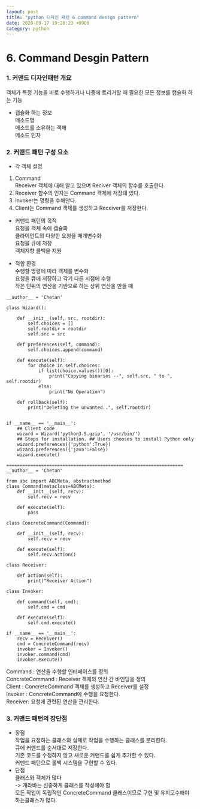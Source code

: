 ```yaml
---
layout: post
title: "python 디자인 패턴 6 command design pattern"
date: 2020-09-17 19:20:23 +0900
category: python
---
```

# 6. Command Desgin Pattern

### 1. 커맨드 디자인패턴 개요 

객체가 특정 기능을 바로 수행하거나 나중에 트리거할 때 필요한 모든 정보를 캡슐화 하는 기능 <br>
- 캡슐화 하는 정보  <br>
메소드명 <br>
메소드를 소유하는 객체 <br>
메소드 인자  <br>

### 2. 커맨드 패턴 구성 요소

- 각 객체 설명 <br>
1. Command  <br>
Receiver 객체에 대해 알고 있으며 Reciver 객체의 함수를 호출한다.  <br>
2. Receiver 함수의 인자는 Command 객체에 저장돼 있다.  <br>
3. Invoker는 명령을 수해안다.  <br>
4. Client는 Command 객체를 생성하고 Receiver를 저장한다.  <br>

- 커맨드 패턴의 목적  <br>
요청을 객체 속에 캡슐화  <br>
클라이언트의 다양한 요청을 매개변수화  <br>
요청을 큐에 저장  <br>
객체지향 콜백을 지원  <br>

- 적합 환경  <br>
수행할 명령에 따라 객체를 변수화  <br>
요청을 큐에 저장하고 각기 다른 시점에 수행  <br>
작은 단위의 연산을 기반으로 하는 상위 연산을 만들 때  <br>

```
__author__ = 'Chetan'

class Wizard():
    
    def __init__(self, src, rootdir):
        self.choices = []
        self.rootdir = rootdir
        self.src = src
    
    def preferences(self, command):
        self.choices.append(command)
    
    def execute(self):
        for choice in self.choices:
            if list(choice.values())[0]:
                print("Copying binaries --", self.src, " to ", self.rootdir)
            else:
                print("No Operation")
    
    def rollback(self):
        print("Deleting the unwanted..", self.rootdir)


if __name__ == '__main__':
    ## Client code
    wizard = Wizard('python3.5.gzip', '/usr/bin/')
    ## Steps for installation. ## Users chooses to install Python only
    wizard.preferences({'python':True})
    wizard.preferences({'java':False})
    wizard.execute()
    
==================================================================
__author__ = 'Chetan'

from abc import ABCMeta, abstractmethod
class Command(metaclass=ABCMeta):
    def __init__(self, recv):
        self.recv = recv
    
    def execute(self):
        pass

class ConcreteCommand(Command):
        
    def __init__(self, recv):
        self.recv = recv
    
    def execute(self):
        self.recv.action()

class Receiver:
    
    def action(self):
        print("Receiver Action")

class Invoker:
    
    def command(self, cmd):
        self.cmd = cmd
    
    def execute(self):
        self.cmd.execute()

if __name__ == '__main__':
    recv = Receiver()
    cmd = ConcreteCommand(recv)
    invoker = Invoker()
    invoker.command(cmd)
    invoker.execute()

```
Command : 연산을 수행할 인터페이스를 정의 <br>
ConcreteCommand : Receiver 객체와 연산 간 바인딩을 정의  <br>
Client : ConcreteCommand 객체를 생성하고 Receiver를 설정  <br> 
Invoker : ConcreteCommand에 수행을 요청한다. <br>
Receiver: 요청에 관련된 연산을 관리한다.  <br>

### 3. 커맨드 패턴의 장단점
- 장점  <br>
작업을 요청하는 클래스와 실제로 작업을 수행하는 클래스를 분리한다.  <br>
큐에 커맨드를 순서대로 저장한다.  <br>
기존 코드를 수정하지 않고 새로운 커맨드를 쉽게 추가할 수 있다.  <br>
커맨드 패턴으로 롤백 시스템을 구현할 수 있다.  <br>
- 단점  <br>
클래스와 객체가 많다  <br>
-> 개라바는 신중하게 클래스를 작성해야 함  <br>
모든 작업이 독립적인 ConcreteCommand 클래스이므로 구현 및 유지모수해야 하는클래스가 많다.  <br>

